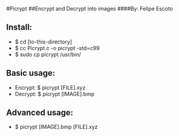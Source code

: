 #Picrypt
##Encrypt and Decrypt into images
####By: Felipe Escoto



## Install: 
*	$ cd [to-this-directory]
*	$ cc     Picrypt.c   -o picrypt -std=c99
*	$ sudo cp picrypt /usr/bin/
	
## Basic usage:
 * Encrypt: $ picrypt [FILE].xyz
 * Decrypt: $ picrypt [IMAGE].bmp
## Advanced usage:
 * $ picrypt [IMAGE].bmp [FILE].xyz
